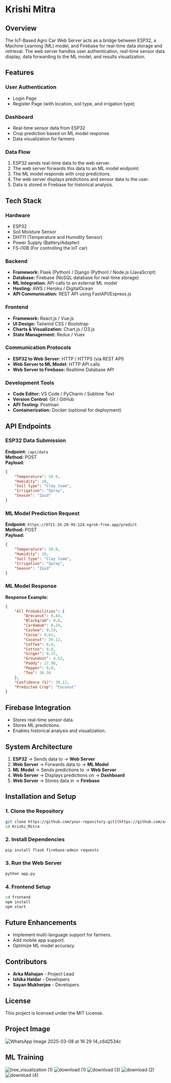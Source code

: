 # Krishi Mitra

## Overview
The IoT-Based Agro Car Web Server acts as a bridge between ESP32, a Machine Learning (ML) model, and Firebase for real-time data storage and retrieval. The web server handles user authentication, real-time sensor data display, data forwarding to the ML model, and results visualization.

## Features
### User Authentication
- Login Page
- Register Page (with location, soil type, and irrigation type)

### Dashboard
- Real-time sensor data from ESP32
- Crop prediction based on ML model response
- Data visualization for farmers

### Data Flow
1. ESP32 sends real-time data to the web server.
2. The web server forwards this data to an ML model endpoint.
3. The ML model responds with crop predictions.
4. The web server displays predictions and sensor data to the user.
5. Data is stored in Firebase for historical analysis.

## Tech Stack
### Hardware
- ESP32
- Soil Moisture Sensor
- DHT11 (Temperature and Humidity Sensor)
- Power Supply (Battery/Adapter)
- FS-i10B (For controlling the IoT car)

### Backend
- **Framework:** Flask (Python) / Django (Python) / Node.js (JavaScript)
- **Database:** Firebase (NoSQL database for real-time storage)
- **ML Integration:** API calls to an external ML model
- **Hosting:** AWS / Heroku / DigitalOcean
- **API Communication:** REST API using FastAPI/Express.js

### Frontend
- **Framework:** React.js / Vue.js
- **UI Design:** Tailwind CSS / Bootstrap
- **Charts & Visualization:** Chart.js / D3.js
- **State Management:** Redux / Vuex

### Communication Protocols
- **ESP32 to Web Server:** HTTP / HTTPS (via REST API)
- **Web Server to ML Model:** HTTP API calls
- **Web Server to Firebase:** Realtime Database API

### Development Tools
- **Code Editor:** VS Code / PyCharm / Sublime Text
- **Version Control:** Git / GitHub
- **API Testing:** Postman
- **Containerization:** Docker (optional for deployment)

## API Endpoints
### ESP32 Data Submission
**Endpoint:** `/api/data`  
**Method:** POST  
**Payload:**
```json
{
    "Temperature": 50.0,
    "Humidity": 20,
    "Soil type": "Clay loam",
    "Irrigation": "Spray",
    "Season": "Zaid"
}
```

### ML Model Prediction Request
**Endpoint:** `https://9f21-34-28-95-124.ngrok-free.app/predict`  
**Method:** POST  
**Payload:**
```json
{
    "Temperature": 50.0,
    "Humidity": 20,
    "Soil type": "Clay loam",
    "Irrigation": "Spray",
    "Season": "Zaid"
}
```

### ML Model Response
**Response Example:**
```json
{
    "All Probabilities": {
        "Arecanut": 0.44,
        "Blackgram": 0.0,
        "Cardamum": 0.24,
        "Cashew": 0.19,
        "Cocoa": 0.61,
        "Coconut": 39.12,
        "Coffee": 0.0,
        "Cotton": 0.0,
        "Ginger": 0.55,
        "Groundnut": 4.53,
        "Paddy": 17.98,
        "Pepper": 0.0,
        "Tea": 36.34
    },
    "Confidence (%)": 39.12,
    "Predicted Crop": "Coconut"
}
```

## Firebase Integration
- Stores real-time sensor data.
- Stores ML predictions.
- Enables historical analysis and visualization.

## System Architecture
1. **ESP32** → Sends data to → **Web Server**
2. **Web Server** → Forwards data to → **ML Model**
3. **ML Model** → Sends predictions to → **Web Server**
4. **Web Server** → Displays predictions on → **Dashboard**
5. **Web Server** → Stores data in → **Firebase**

## Installation and Setup
### 1. Clone the Repository
```sh
git clone https://github.com/your-repository.git](https://github.com/arka-senpaii/Krishi_Mirtra
cd Krishi_Mitra
```

### 2. Install Dependencies
```sh
pip install flask firebase-admin requests
```

### 3. Run the Web Server
```sh
python app.py
```

### 4. Frontend Setup
```sh
cd frontend
npm install
npm start
```

## Future Enhancements
- Implement multi-language support for farmers.
- Add mobile app support.
- Optimize ML model accuracy.

## Contributors
- **Arka Mahajan** - Project Lead
- **Ishika Haldar** - Developers
- **Sayan Mukherjee** - Developers

## License
This project is licensed under the MIT License.

## Project Image
![WhatsApp Image 2025-03-08 at 16 29 14_c6d2534c](https://github.com/user-attachments/assets/b791ed32-5f3d-43cf-95dd-25f97eed3c8c)
## ML Training 
![tree_visualization (1)](https://github.com/user-attachments/assets/d262c5b5-281e-4c76-9582-00e95e691357)
![download (1)](https://github.com/user-attachments/assets/7e50597d-9008-4c22-97fe-16625205ff89)
![download (3)](https://github.com/user-attachments/assets/5add8f31-13d1-41d6-8558-8866effa4ad2)
![download (2)](https://github.com/user-attachments/assets/d7899f05-eb08-4677-862a-d390e499e164)
![download (4)](https://github.com/user-attachments/assets/ce70e1a7-6d37-487a-9c02-18d684d4e2fc)
